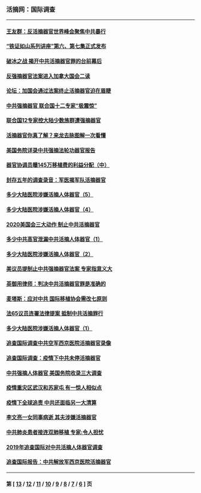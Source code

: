 ### 活摘网：国际调查
---
#### [王友群：反活摘器官世界峰会聚焦中共暴行](../../pages/nf5947/n13250738.md?02150430) 
#### [“铁证如山系列讲座”第六、第七集正式发布](../../pages/nf5947/n13106287.md?02150430) 
#### [破冰之战 揭开中共活摘器官罪的台前幕后](../../pages/nf5947/n13082457.md?02150430) 
#### [反强摘器官法案进入加拿大国会二读](../../pages/nf5947/n13033450.md?02150430) 
#### [论坛：加国会通过法案终止活摘器官迫在眉睫](../../pages/nf5947/n13029839.md?02150430) 
#### [中共强摘器官 联合国十二专家“极震惊”](../../pages/nf5947/n13024313.md?02150430) 
#### [联合国12专家控大陆少数族群遭强摘器官](../../pages/nf5947/n13023877.md?02150430) 
#### [活摘器官你真了解？来龙去脉图解一次看懂](../../pages/nf5947/n13013820.md?02150430) 
#### [美国务院详录中共强摘法轮功器官报告](../../pages/nf5947/n12944519.md?02150430) 
#### [器官协调员曝145万移植费的利益分配（中）](../../pages/nf5947/n12894547.md?02150430) 
#### [封存五年的调查录音：军医揭军队活摘器官](../../pages/nf5947/n12798692.md?02150430) 
#### [多少大陆医院涉嫌活摘人体器官（5）](../../pages/nf5947/n12768383.md?02150430) 
#### [多少大陆医院涉嫌活摘人体器官（4）](../../pages/nf5947/n12664434.md?02150430) 
#### [2020美国会三大动作 制止中共活摘器官](../../pages/nf5947/n12682004.md?02150430) 
#### [多少中共高官泄漏中共活摘人体器官（1）](../../pages/nf5947/n12671234.md?02150430) 
#### [多少大陆医院涉嫌活摘人体器官（2）](../../pages/nf5947/n12655589.md?02150430) 
#### [美议员提制止中共强摘器官法案 专家指意义大](../../pages/nf5947/n12630561.md?02150430) 
#### [英御用律师：判决中共活摘器官罪是准确的](../../pages/nf5947/n12580740.md?02150430) 
#### [麦塔斯：应对中共 国际移植协会需改七原则](../../pages/nf5947/n12514711.md?02150430) 
#### [法65议员连署法律提案 抵制中共活摘罪行](../../pages/nf5947/n12437047.md?02150430) 
#### [多少大陆医院涉嫌活摘人体器官（1）](../../pages/nf5947/n12414284.md?02150430) 
#### [追查国际调查中共空军西京医院活摘器官录像](../../pages/nf5947/n12348837.md?02150430) 
#### [追查国际调查：疫情下中共未停活摘器官](../../pages/nf5947/n12273415.md?02150430) 
#### [中共强摘人体器官 美国务院收录三大调查](../../pages/nf5947/n12181488.md?02150430) 
#### [疫情重灾区武汉和苏家屯 有一惊人相似点](../../pages/nf5947/n12150824.md?02150430) 
#### [疫情下全球追责 中共还面临另一大清算](../../pages/nf5947/n12070397.md?02150430) 
#### [李文亮一女同事病逝 其夫涉嫌活摘器官](../../pages/nf5947/n11957882.md?02150430) 
#### [中共肺炎患者接连双肺移植 专家:令人担忧](../../pages/nf5947/n11945516.md?02150430) 
#### [2019年追查国际对中共活摘人体器官调查](../../pages/nf5947/n11917733.md?02150430) 
#### [追查国际报告：中共解放军西京医院活摘器官](../../pages/nf5947/n11838359.md?02150430) 

---
#### 第 [ [13](./13.md?02150430) / [12](./12.md?02150430) / [11](./11.md?02150430) / [10](./10.md?02150430) / [9](./9.md?02150430) / [8](./8.md?02150430) / [7](./7.md?02150430) / [6](./6.md?02150430) ] 页
